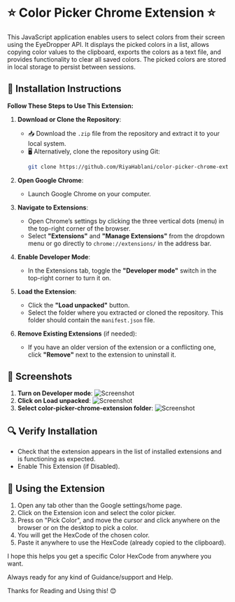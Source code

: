 # ⭐ Color Picker Chrome Extension ⭐

This JavaScript application enables users to select colors from their screen using the EyeDropper API. It displays the picked colors in a list, allows copying color values to the clipboard, exports the colors as a text file, and provides functionality to clear all saved colors. The picked colors are stored in local storage to persist between sessions.

## 🚀 Installation Instructions

**Follow These Steps to Use This Extension:**

1. **Download or Clone the Repository**:
   - 📥 Download the `.zip` file from the repository and extract it to your local system.
   - 🖥️ Alternatively, clone the repository using Git:
     ```bash
     git clone https://github.com/RiyaHablani/color-picker-chrome-extension.git
     ```

2. **Open Google Chrome**:
   - Launch Google Chrome on your computer.

3. **Navigate to Extensions**:
   - Open Chrome’s settings by clicking the three vertical dots (menu) in the top-right corner of the browser.
   - Select **"Extensions"** and **"Manage Extensions"** from the dropdown menu or go directly to `chrome://extensions/` in the address bar.

4. **Enable Developer Mode**:
   - In the Extensions tab, toggle the **"Developer mode"** switch in the top-right corner to turn it on.

5. **Load the Extension**:
   - Click the **"Load unpacked"** button.
   - Select the folder where you extracted or cloned the repository. This folder should contain the `manifest.json` file.

6. **Remove Existing Extensions** (if needed):
   - If you have an older version of the extension or a conflicting one, click **"Remove"** next to the extension to uninstall it.

## 📸 Screenshots
1. **Turn on Developer mode**:
   ![Screenshot](images/Screenshot1.jpg)
2. **Click on Load unpacked**:
   ![Screenshot](images/Screenshot2.jpg)
3. **Select color-picker-chrome-extension folder**:
   ![Screenshot](images/Screenshot3.png)

## 🔍 Verify Installation
- Check that the extension appears in the list of installed extensions and is functioning as expected.
- Enable This Extension (if Disabled).

## 🎨 Using the Extension
1. Open any tab other than the Google settings/home page.
2. Click on the Extension icon and select the color picker.
3. Press on "Pick Color", and move the cursor and click anywhere on the browser or on the desktop to pick a color.
4. You will get the HexCode of the chosen color.
5. Paste it anywhere to use the HexCode (already copied to the clipboard).

I hope this helps you get a specific Color HexCode from anywhere you want.

Always ready for any kind of Guidance/support and Help.

Thanks for Reading and Using this! 😊
